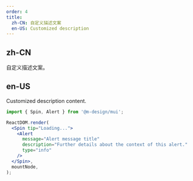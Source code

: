 ```yaml
---
order: 4
title:
  zh-CN: 自定义描述文案
  en-US: Customized description
---
```


## zh-CN

自定义描述文案。

## en-US

Customized description content.

```jsx
import { Spin, Alert } from '@m-design/mui';

ReactDOM.render(
  <Spin tip="Loading...">
    <Alert
      message="Alert message title"
      description="Further details about the context of this alert."
      type="info"
    />
  </Spin>,
  mountNode,
);
```
